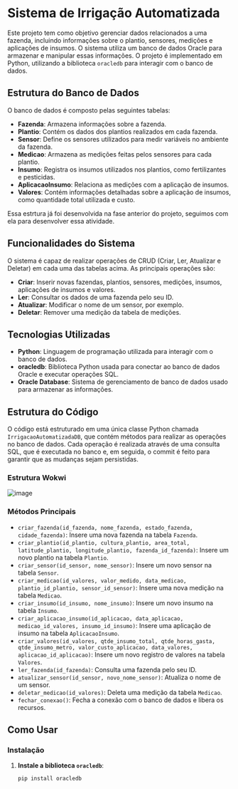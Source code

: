 # Sistema de Irrigação Automatizada

Este projeto tem como objetivo gerenciar dados relacionados a uma fazenda, incluindo informações sobre o plantio, sensores, medições e aplicações de insumos. O sistema utiliza um banco de dados Oracle para armazenar e manipular essas informações. O projeto é implementado em Python, utilizando a biblioteca `oracledb` para interagir com o banco de dados.

## Estrutura do Banco de Dados

O banco de dados é composto pelas seguintes tabelas:

- **Fazenda**: Armazena informações sobre a fazenda.
- **Plantio**: Contém os dados dos plantios realizados em cada fazenda.
- **Sensor**: Define os sensores utilizados para medir variáveis no ambiente da fazenda.
- **Medicao**: Armazena as medições feitas pelos sensores para cada plantio.
- **Insumo**: Registra os insumos utilizados nos plantios, como fertilizantes e pesticidas.
- **AplicacaoInsumo**: Relaciona as medições com a aplicação de insumos.
- **Valores**: Contém informações detalhadas sobre a aplicação de insumos, como quantidade total utilizada e custo.

Essa estrtura já foi desenvolvida na fase anterior do projeto, seguimos com ela para desenvolver essa atividade.

## Funcionalidades do Sistema

O sistema é capaz de realizar operações de CRUD (Criar, Ler, Atualizar e Deletar) em cada uma das tabelas acima. As principais operações são:

- **Criar**: Inserir novas fazendas, plantios, sensores, medições, insumos, aplicações de insumos e valores.
- **Ler**: Consultar os dados de uma fazenda pelo seu ID.
- **Atualizar**: Modificar o nome de um sensor, por exemplo.
- **Deletar**: Remover uma medição da tabela de medições.

## Tecnologias Utilizadas

- **Python**: Linguagem de programação utilizada para interagir com o banco de dados.
- **oracledb**: Biblioteca Python usada para conectar ao banco de dados Oracle e executar operações SQL.
- **Oracle Database**: Sistema de gerenciamento de banco de dados usado para armazenar as informações.

## Estrutura do Código

O código está estruturado em uma única classe Python chamada `IrrigacaoAutomatizadaDB`, que contém métodos para realizar as operações no banco de dados. Cada operação é realizada através de uma consulta SQL, que é executada no banco e, em seguida, o commit é feito para garantir que as mudanças sejam persistidas.

### Estrutura Wokwi 
![image](https://github.com/user-attachments/assets/1a4be5c2-4cdd-4bad-bc97-28a7a527fcbc)

### Métodos Principais

- `criar_fazenda(id_fazenda, nome_fazenda, estado_fazenda, cidade_fazenda)`: Insere uma nova fazenda na tabela `Fazenda`.
- `criar_plantio(id_plantio, cultura_plantio, area_total, latitude_plantio, longitude_plantio, fazenda_id_fazenda)`: Insere um novo plantio na tabela `Plantio`.
- `criar_sensor(id_sensor, nome_sensor)`: Insere um novo sensor na tabela `Sensor`.
- `criar_medicao(id_valores, valor_medido, data_medicao, plantio_id_plantio, sensor_id_sensor)`: Insere uma nova medição na tabela `Medicao`.
- `criar_insumo(id_insumo, nome_insumo)`: Insere um novo insumo na tabela `Insumo`.
- `criar_aplicacao_insumo(id_aplicacao, data_aplicacao, medicao_id_valores, insumo_id_insumo)`: Insere uma aplicação de insumo na tabela `AplicacaoInsumo`.
- `criar_valores(id_valores, qtde_insumo_total, qtde_horas_gasta, qtde_insumo_metro, valor_custo_aplicacao, data_valores, aplicacao_id_aplicacao)`: Insere um novo registro de valores na tabela `Valores`.
- `ler_fazenda(id_fazenda)`: Consulta uma fazenda pelo seu ID.
- `atualizar_sensor(id_sensor, novo_nome_sensor)`: Atualiza o nome de um sensor.
- `deletar_medicao(id_valores)`: Deleta uma medição da tabela `Medicao`.
- `fechar_conexao()`: Fecha a conexão com o banco de dados e libera os recursos.

## Como Usar

### Instalação

1. **Instale a biblioteca `oracledb`**:

   ```bash
   pip install oracledb
